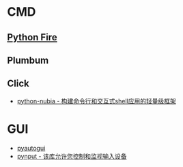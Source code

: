 # CMD 
## [Python Fire](https://github.com/google/python-fire)
## Plumbum
## Click

* [python-nubia - 构建命令行和交互式shell应用的轻量级框架](https://www.ctolib.com/facebookincubator-python-nubia.html)

# GUI
* [pyautogui](https://pyautogui.readthedocs.io/en/latest/)
* [pynput - 该库允许您控制和监视输入设备](https://pypi.org/project/pynput/)